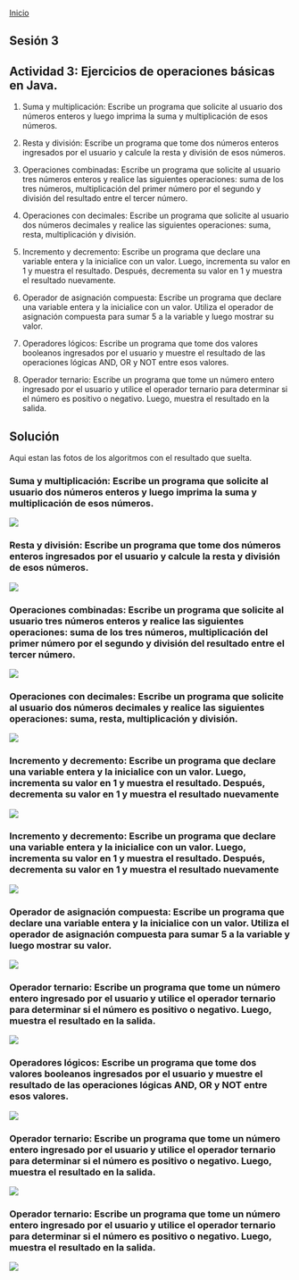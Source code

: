 <!-- No borrar o modificar -->
[Inicio](./index.md)

## Sesión 3 

## Actividad 3: Ejercicios de operaciones básicas en Java.

1. Suma y multiplicación: Escribe un programa que solicite al usuario dos números enteros y luego imprima la suma y multiplicación de esos números.

2. Resta y división: Escribe un programa que tome dos números enteros ingresados por el usuario y calcule la resta y división de esos números.

3. Operaciones combinadas: Escribe un programa que solicite al usuario tres números enteros y realice las siguientes operaciones: suma de los tres números, multiplicación del primer número por el segundo y división del resultado entre el tercer número.

4. Operaciones con decimales: Escribe un programa que solicite al usuario dos números decimales y realice las siguientes operaciones: suma, resta, multiplicación y división.

5. Incremento y decremento: Escribe un programa que declare una variable entera y la inicialice con un valor. Luego, incrementa su valor en 1 y muestra el resultado. Después, decrementa su valor en 1 y muestra el resultado nuevamente.

6. Operador de asignación compuesta: Escribe un programa que declare una variable entera y la inicialice con un valor. Utiliza el operador de asignación compuesta para sumar 5 a la variable y luego mostrar su valor.

7. Operadores lógicos: Escribe un programa que tome dos valores booleanos ingresados por el usuario y muestre el resultado de las operaciones lógicas AND, OR y NOT entre esos valores.

8. Operador ternario: Escribe un programa que tome un número entero ingresado por el usuario y utilice el operador ternario para determinar si el número es positivo o negativo. Luego, muestra el resultado en la salida.

## Solución

Aqui estan las fotos de los algoritmos con el resultado que suelta.

### Suma y multiplicación: Escribe un programa que solicite al usuario dos números enteros y luego imprima la suma y multiplicación de esos números.
![](https://firebasestorage.googleapis.com/v0/b/proyectos-mr.appspot.com/o/Punto%201.jpg?alt=media&token=21634bd5-3c3f-4f6c-b18c-6b04ad55516b)

### Resta y división: Escribe un programa que tome dos números enteros ingresados por el usuario y calcule la resta y división de esos números.
![](https://firebasestorage.googleapis.com/v0/b/proyectos-mr.appspot.com/o/Punto%202.jpg?alt=media&token=ad5128cc-0b08-44f2-a9c1-75b8b5d9a57e)

### Operaciones combinadas: Escribe un programa que solicite al usuario tres números enteros y realice las siguientes operaciones: suma de los tres números, multiplicación del primer número por el segundo y división del resultado entre el tercer número.
![](https://firebasestorage.googleapis.com/v0/b/proyectos-mr.appspot.com/o/Punto%203.jpg?alt=media&token=f05043e1-f190-4031-87d3-3488811290ff)

### Operaciones con decimales: Escribe un programa que solicite al usuario dos números decimales y realice las siguientes operaciones: suma, resta, multiplicación y división.
![](https://firebasestorage.googleapis.com/v0/b/proyectos-mr.appspot.com/o/Punto%204.jpg?alt=media&token=d4b2933b-a0aa-4383-868a-47637b14ffc0)

### Incremento y decremento: Escribe un programa que declare una variable entera y la inicialice con un valor. Luego, incrementa su valor en 1 y muestra el resultado. Después, decrementa su valor en 1 y muestra el resultado nuevamente
![](https://firebasestorage.googleapis.com/v0/b/proyectos-mr.appspot.com/o/Punto%205.jpg?alt=media&token=36869bb9-5079-49d5-8cd1-66296a03a166)

### Incremento y decremento: Escribe un programa que declare una variable entera y la inicialice con un valor. Luego, incrementa su valor en 1 y muestra el resultado. Después, decrementa su valor en 1 y muestra el resultado nuevamente
![](https://firebasestorage.googleapis.com/v0/b/proyectos-mr.appspot.com/o/Punto%205.2.jpg?alt=media&token=747d54df-d219-4c55-b6aa-adc1d517e88a)

### Operador de asignación compuesta: Escribe un programa que declare una variable entera y la inicialice con un valor. Utiliza el operador de asignación compuesta para sumar 5 a la variable y luego mostrar su valor.
![](https://firebasestorage.googleapis.com/v0/b/proyectos-mr.appspot.com/o/Punto%205.2.jpg?alt=media&token=747d54df-d219-4c55-b6aa-adc1d517e88a)

### Operador ternario: Escribe un programa que tome un número entero ingresado por el usuario y utilice el operador ternario para determinar si el número es positivo o negativo. Luego, muestra el resultado en la salida.
![](https://firebasestorage.googleapis.com/v0/b/proyectos-mr.appspot.com/o/Punto%207.jpg?alt=media&token=b58a3685-4c92-44d0-9711-41ceb4bf8754)

### Operadores lógicos: Escribe un programa que tome dos valores booleanos ingresados por el usuario y muestre el resultado de las operaciones lógicas AND, OR y NOT entre esos valores.
![](https://firebasestorage.googleapis.com/v0/b/proyectos-mr.appspot.com/o/Punto%207.jpg?alt=media&token=b58a3685-4c92-44d0-9711-41ceb4bf8754)

### Operador ternario: Escribe un programa que tome un número entero ingresado por el usuario y utilice el operador ternario para determinar si el número es positivo o negativo. Luego, muestra el resultado en la salida.
![](https://firebasestorage.googleapis.com/v0/b/proyectos-mr.appspot.com/o/Punto%208.jpg?alt=media&token=a65feeb0-4dbf-48ea-b726-3c4647469224)

### Operador ternario: Escribe un programa que tome un número entero ingresado por el usuario y utilice el operador ternario para determinar si el número es positivo o negativo. Luego, muestra el resultado en la salida.
![](https://firebasestorage.googleapis.com/v0/b/proyectos-mr.appspot.com/o/Punto%208.2.jpg?alt=media&token=0bd4e15b-cc01-4b90-afcc-dd1c2562c332)






